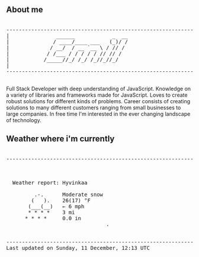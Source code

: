 ## About me

<pre>

--------------------------------------------------------------------------------------
|			    ______            _  __
|			   / ____/____ ___   (_)/ /
|			  / __/  / __ `__ \ / // / 
|			 / /___ / / / / / // // /  
|			/_____//_/ /_/ /_//_//_/   
|                           
--------------------------------------------------------------------------------------

</pre>

Full Stack Developer with deep understanding of JavaScript. Knowledge on a variety of libraries and frameworks made for JavaScript. Loves to create robust solutions for different kinds of problems. Career consists of creating solutions to many different customers ranging from small businesses to large companies. In free time I'm interested in the ever changing landscape of technology. 



## Weather where i'm currently  

<pre>

--------------------------------------------------------------------------------------


 
  Weather report: Hyvinkaa  
    
         .-.      Moderate snow  
        (   ).    26(17) °F  
       (___(__)   ← 6 mph  
       * * * *    3 mi  
      * * * *     0.0 in  
                                .


--------------------------------------------------------------------------------------
Last updated on Sunday, 11 December, 12:13 UTC
</pre>
